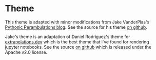 # Theme

This theme is adapted with minor modifications from Jake VanderPlas's
[Pythonic Perambulations blog](http://jakevdp.github.io/). See the
source for his theme [on
github](https://github.com/jakevdp/jakevdp.github.io-source/tree/master/theme).

Jake's theme is an adaptation of Daniel Rodriguez's theme for
[extrapolations.dev](https://extrapolations.dev/) which is the best
theme that I've found for rendering jupyter notebooks. See the source
[on github](https://github.com/danielfrg/extrapolations.dev) which
is released under the Apache v2.0 license.

